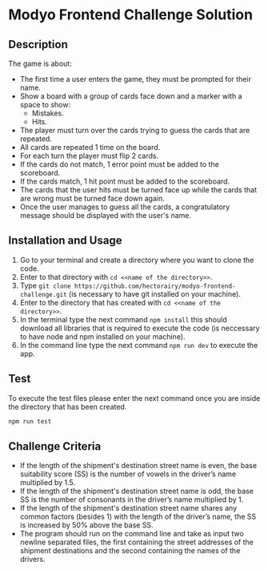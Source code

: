 # Modyo Frontend Challenge Solution

## Description

The game is about:

- The first time a user enters the game, they must be prompted for their name.
- Show a board with a group of cards face down and a marker with a space to show:
  - Mistakes.
  - Hits.
- The player must turn over the cards trying to guess the cards that are repeated.
- All cards are repeated 1 time on the board.
- For each turn the player must flip 2 cards.
- If the cards do not match, 1 error point must be added to the scoreboard.
- If the cards match, 1 hit point must be added to the scoreboard.
- The cards that the user hits must be turned face up while the cards that are wrong must be turned face down again.
- Once the user manages to guess all the cards, a congratulatory message should be displayed with the user's name.

## Installation and Usage

1.  Go to your terminal and create a directory where you want to clone the code.
2.  Enter to that directory with `cd <<name of the directory>>`.
3.  Type `git clone https://github.com/hectorairy/modyo-frontend-challenge.git` (is necessary to have git installed on your machine).
4.  Enter to the directory that has created with `cd <<name of the directory>>`.
5.  In the terminal type the next command `npm install` this should download all libraries that is required to execute the code (is neccessary to have node and npm installed on your machine).
6.  In the command line type the next command `npm run dev` to execute the app.

## Test

To execute the test files please enter the next command once you are
inside the directory that has been created.

```bash
npm run test
```

## Challenge Criteria

- If the length of the shipment's destination street name is even, the base suitability score (SS) is the number of vowels in the driver’s name multiplied by 1.5.
- If the length of the shipment's destination street name is odd, the base SS is the number of consonants in the driver’s name multiplied by 1.
- If the length of the shipment's destination street name shares any common factors (besides 1) with the length of the driver’s name, the SS is increased by 50% above the base SS.
- The program should run on the command line and take as input two newline separated files, the first containing the street addresses of the shipment destinations and the second containing the names of the drivers.

